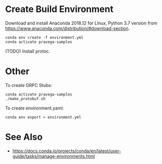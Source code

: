 
# Create Build Environment

Download and install Anaconda 2018.12 for Linux, Python 3.7 version from
https://www.anaconda.com/distribution/#download-section.

```
conda env create -f environment.yml
conda activate pravega-samples
```

(TODO) Install protoc.

# Other

To create GRPC Stubs:
```
conda activate pravega-samples
./make_protobuf.sh
```

To create environment.yaml:
```
conda env export > environment.yml
```

# See Also

- https://docs.conda.io/projects/conda/en/latest/user-guide/tasks/manage-environments.html
